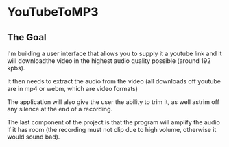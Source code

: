 # YouTubeToMP3
## The Goal
I'm building a user interface that allows you to supply it a youtube link and it will downloadthe video in the highest audio quality possible (around 192 kpbs).

It then needs to extract the audio from the video (all downloads off youtube are in mp4 or webm, which are video formats)

The application will also give the user the ability to trim it, as well astrim off any silence at the end of a recording.

The last component of the project is that the program will amplify the audio if it has room (the recording must not clip due to high volume, otherwise it would sound bad).
